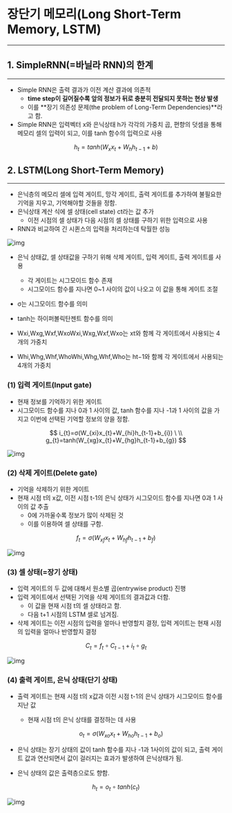 # 장단기 메모리(Long Short-Term Memory, LSTM)

<hr>



## 1. SimpleRNN(=바닐라 RNN)의 한계

<hr>

- Simple RNN은 출력 결과가 이전 계산 결과에 의존적
  - **time step이 길어질수록 앞의 정보가 뒤로 충분히 전달되지 못하는 현상 발생**
  - 이를 **장기 의존성 문제(the problem of Long-Term Dependencies)**라고 함.
- Simple RNN은 입력벡터 x와 은닉상태 h가 각각의 가중치 곱, 편향의 덧셈을 통해 메모리 셀의 입력이 되고, 이를 tanh 함수의 입력으로 사용

$$
h_{t} = tanh(W_{x}x_{t} + W_{h}h_{t−1} + b)
$$



## 2. LSTM(Long Short-Term Memory)

<hr>

- 은닉층의 메모리 셀에 입력 게이트, 망각 게이트, 출력 게이트를 추가하여 불필요한 기억을 지우고, 기억해야할 것들을 정함.
- 은닉상태 계산 식에 셀 상태(cell state) ct라는 값 추가
  - 이전 시점의 셀 상태가 다음 시점의 셀 상태를 구하기 위한 입력으로 사용
- RNN과 비교하여 긴 시퀸스의 입력을 처리하는데 탁월한 성능

![img](https://wikidocs.net/images/page/22888/vaniila_rnn_and_different_lstm_ver2.PNG)

- 은닉 상태값, 셀 상태값을 구하기 위해 삭제 게이트, 입력 게이트, 출력 게이트를 사용

  - 각 게이트는 시그모이드 함수 존재
  - 시그모이드 함수를 지나면 0~1 사이의 값이 나오고 이 값을 통해 게이트 조절

  

- σ는 시그모이드 함수를 의미
- tanh는 하이퍼볼릭탄젠트 함수를 의미
- Wxi,Wxg,Wxf,WxoWxi,Wxg,Wxf,Wxo는 xt와 함께 각 게이트에서 사용되는 4개의 가중치
- Whi,Whg,Whf,WhoWhi,Whg,Whf,Who는 ht−1와 함께 각 게이트에서 사용되는 4개의 가중치

### (1) 입력 게이트(Input gate)

- 현재 정보를 기억하기 위한 게이트
- 시그모이드 함수를 지나 0과 1 사이의 값, tanh 함수를 지나 -1과 1 사이의 값을 가지고 이번에 선택된 기억할 정보의 양을 정함.

$$
i_{t}=σ(W_{xi}x_{t}+W_{hi}h_{t-1}+b_{i})
\ \\
g_{t}=tanh(W_{xg}x_{t}+W_{hg}h_{t-1}+b_{g})
$$

![img](https://wikidocs.net/images/page/22888/inputgate.PNG)

### (2) 삭제 게이트(Delete gate)

- 기억을 삭제하기 위한 게이트
- 현재 시점 t의 x값, 이전 시점 t-1의 은닉 상태가 시그모이드 함수를 지나면 0과 1 사이의 값 추출
  - 0에 가까울수록 정보가 많이 삭제된 것
  - 이를 이용하여 셀 상태를 구함.

$$
f_{t}=σ(W_{xf}x_{t}+W_{hf}h_{t-1}+b_{f})
$$

![img](https://wikidocs.net/images/page/22888/forgetgate.PNG)

### (3) 셀 상태(=장기 상태)

- 입력 게이트의 두 값에 대해서 원소별 곱(entrywise product) 진행
- 입력 게이트에서 선택된 기억을 삭제 게이트의 결과값과 더함.
  - 이 값을 현재 시점 t의 셀 상태라고 함.
  - 다음 t+1 시점의 LSTM 셀로 넘겨짐.
- 삭제 게이트는 이전 시점의 입력을 얼마나 반영할지 결정, 입력 게이트는 현재 시점의 입력을 얼마나 반영할지 결정

$$
C_{t}=f_{t}∘C_{t-1}+i_{t}∘g_{t}
$$

![img](https://wikidocs.net/images/page/22888/cellstate2.PNG)

### (4) 출력 게이트, 은닉 상태(단기 상태)

- 출력 게이트는 현재 시점 t의 x값과 이전 시점 t-1의 은닉 상태가 시그모이드 함수를 지난 값

  - 현재 시점 t의 은닉 상태를 결정하는 데 사용

  $$
  o_{t}=σ(W_{xo}x_{t}+W_{ho}h_{t-1}+b_{o})
  $$

  

- 은닉 상태는 장기 상태의 값이 tanh 함수를 지나 -1과 1사이의 값이 되고, 출력 게이트 값과 연산되면서 값이 걸러지는 효과가 발생하여 은닉상태가 됨.

- 은닉 상태의 값은 출력층으로도 향함.

$$
h_{t}=o_{t}∘tanh(c_{t})
$$

![img](https://wikidocs.net/images/page/22888/outputgateandhiddenstate.PNG)